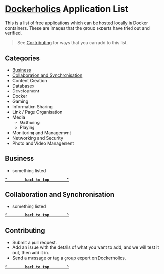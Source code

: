 # [Dockerholics](https://www.facebook.com/groups/205764024543769) Application List
This is a list of free applications which can be hosted locally  in Docker containers. These are images that the group experts have tried out and verified.
> See [Contributing](#Contributing) for ways that you can add to this list.

## Categories
- [Business](#Business)
- [Collaboration and Synchronisation](#Collaboration-and-Synchronisation)
- Content Creation
- Databases
- Development
- Docker
- Gaming
- Information Sharing
- Link / Page Organisation
- Media
  - Gathering
  - Playing
- Monitoring and Management
- Networking and Security
- Photo and Video Management

## Business
- something listed

**[`^        back to top        ^`](#)**

## Collaboration and Synchronisation
- something listed

**[`^        back to top        ^`](#)**

## Contributing
- Submit a pull request.
- Add an issue with the details of what you want to add, and we will test it out, then add it in.
- Send a message or tag a group expert on Dockerholics.

**[`^        back to top        ^`](#)**
